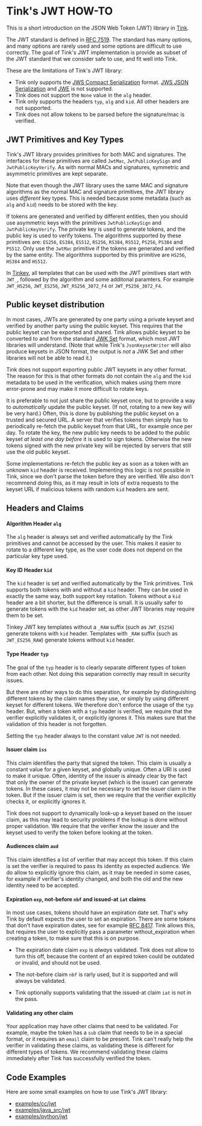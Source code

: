 # Tink's JWT HOW-TO

This is a short introduction on the JSON Web Token (JWT) library in
[Tink](https://github.com/google/tink).

The JWT standard is defined in
[RFC 7519](https://datatracker.ietf.org/doc/html/rfc7519). The standard has many
options, and many options are rarely used and some options are difficult to use
correctly. The goal of Tink's JWT implementation is provide as subset of the JWT
standard that we consider safe to use, and fit well into Tink.

These are the limitations of Tink's JWT library:

-   Tink only supports the
    [JWS Compact Serialization](https://datatracker.ietf.org/doc/html/rfc7515#section-3.1)
    format.
    [JWS JSON Serialization](https://datatracker.ietf.org/doc/html/rfc7515#section-3.2)
    and [JWE](https://datatracker.ietf.org/doc/html/rfc7516) is not supported.
-   Tink does not support the `None` value in the `alg` header.
-   Tink only supports the headers `typ`, `alg` and `kid`. All other headers are
    not supported.
-   Tink does not allow tokens to be parsed before the signature/mac is
    verified.

## JWT Primitives and Key Types

Tink's JWT library provides primitives for both MAC and signatures. The
interfaces for these primitives are called `JwtMac`, `JwtPublicKeySign` and
`JwtPublicKeyVerify`. As with normal MACs and signatures, symmetric and
asymmetric primitives are kept separate.

Note that even though the JWT library uses the same MAC and signature algorithms
as the normal MAC and signature primitives, the JWT library
uses *different* key types. This is needed because some metadata (such as `alg`
and `kid`) needs to be stored with the key.

If tokens are generated and verified by different entities, then you should use
asymmetric keys with the primitives `JwtPublicKeySign` and `JwtPublicKeyVerify`.
The private key is used to generate tokens, and the public key is used to
verify tokens. The algorithms supported by these primitives are: `ES256`,
`ES384`, `ES512`, `RS256`, `RS384`, `RS512`, `PS256`, `PS384` and `PS512`. Only
use the `JwtMac` primitive if the tokens are generated and verified by the same
entity. The algorithms supported by this primitive are `HS256`, `HS384` and
`HS512`.

In [Tinkey](TINKEY.md), all templates that can be used with the JWT primitives
start with `JWT_`, followed by the algorithm and some additonal paramters. For
example `JWT_HS256`, `JWT_ES256`, `JWT_RS256_3072_F4` or `JWT_PS256_3072_F4`.

## Public keyset distribution

In most cases, JWTs are generated by one party using a private keyset and
verified by another party using the public keyset. This requires that the public
keyset can be exported and shared. Tink allows public keyset to be converted to
and from the standard
[JWK Set](https://datatracker.ietf.org/doc/html/rfc7517#section-5) format, which
most JWT libraries will understand. (Note that while Tink's `JsonKeysetWriter`
will also produce keysets in JSON format, the output is *not* a JWK Set and
other libraries will not be able to read it.)

Tink does not support exporting public JWT keysets in any other format. The
reason for this is that other formats do not contain the `alg` and the `kid`
metadata to be used in the verification, which makes using them more error-prone
and may make it more difficult to rotate keys.

It is preferable to not just share the public keyset once, but to provide a way
to *automatically* update the public keyset. (If not, rotating to a new key will
be very hard.) Often, this is done by publishing the public keyset on a trusted
and secured URL. A server that verifies tokens then simply has to periodically
re-fetch the public keyset from that URL, for example once per day. To rotate
the key, the new public key needs to be added to the public keyset *at least one
day before* it is used to sign tokens. Otherwise the new tokens signed with the
new private key will be rejected by servers that still use the old public keyset.

Some implementations re-fetch the public key as soon as a token with an unknown
`kid` header is received. Implementing this logic is not possible in Tink, since
we don't parse the token before they are verified. We also don't recommend doing
this, as it may result in lots of extra requests to the keyset URL if malicious
tokens with random `kid` headers are sent.

## Headers and Claims

#### Algorithm Header `alg`

The `alg` header is always set and verified automatically by the Tink primitives
and cannot be accessed by the user. This makes it easier to rotate to a
different key type, as the user code does not depend on the particular key type
used.

#### Key ID Header `kid`

The `kid` header is set and verified automatically by the Tink primitives. Tink
supports both tokens with and without a `kid` header. They can be used in
exactly the same way, both support key rotation. Tokens without a `kid` header
are a bit shorter, but the difference is small. It is usually safer to generate
tokens with the `kid` header set, as other JWT libraries may require them to be
set.

Tinkey JWT key templates without a `_RAW` suffix (such as `JWT_ES256`) generate
tokens with `kid` header. Templates with `_RAW` suffix (such as `JWT_ES256_RAW`)
generate tokens without `kid` header.

#### Type Header `typ`

The goal of the `typ` header is to clearly separate different types of token
from each other. Not doing this separation correctly may result in security
issues.

But there are other ways to do this separation, for example by distinguishing
different tokens by the claim names they use, or simply by using different
keyset for different tokens. We therefore don't enforce the usage of the `typ`
header. But, when a token with a `typ` header is verified, we require that the
verifier explicitly validates it, or explicitly ignores it. This makes sure that
the validation of this header is not forgotten.

Setting the `typ` header always to the constant value `JWT` is not needed.

#### Issuer claim `iss`

This claim identifies the party that signed the token. This claim is usually a
constant value for a given keyset, and globally unique. Often a URI is used to
make it unique. Often, identity of the issuer is already clear by the fact that
only the owner of the private keyset (which is the issuer) can generate tokens.
In these cases, it may not be necessary to set the issuer claim in the token.
But if the issuer claim is set, then we require that the verifier explicitly
checks it, or explicitly ignores it.

Tink does not support to dynamically look-up a keyset based on the issuer claim,
as this may lead to security problems if the lookup is done without proper
validation. We require that the verifier know the issuer and the keyset used to
verify the token before looking at the token.

#### Audiences claim `aud`

This claim identifies a list of verifier that may accept this token. If this
claim is set the verifier is required to pass its identity as expected
audience. We do allow to explicitly ignore this claim, as it may be needed in
some cases, for example if verifier's identity changed, and both the old
and the new identity need to be accepted.

#### Expiration `exp`, not-before `nbf` and issued-at `iat` claims

In most use cases, tokens should have an expiration date set. That's why Tink
by default expects the user to set an expiration. There are some tokens that
don't have expiration dates, see for example
[RFC 8417](https://datatracker.ietf.org/doc/html/rfc8417). Tink allows this,
but requires the user to explicitly pass a parameter without_expiration when
creating a token, to make sure that this is on purpose.

*   The expiration date claim `exp` is *always* validated. Tink does not allow
    to turn this off, because the content of an expired token could be outdated
    or invalid, and should not be used.

*   The not-before claim `nbf` is rarly used, but it is supported and will
    always be validated.

*   Tink optionally supports validating that the issued-at claim `iat` is not in
    the pass.

#### Validating any other claim

Your application may have other claims that need to be validated. For example,
maybe the token has a `sub` claim that needs to be in a special format, or it
requires an `email` claim to be present. Tink can't really help the verifier in
validating these claims, as validating these is different for different types of
tokens. We recommend validating these claims immediately after Tink has
successfully verified the token.

## Code Examples

Here are some small examples on how to use Tink's JWT library:

* [examples/cc/jwt](https://github.com/google/tink/tree/master/examples/cc/jwt)
* [examples/java_src/jwt](https://github.com/google/tink/tree/master/examples/java_src/jwt)
* [examples/python/jwt](https://github.com/google/tink/tree/master/examples/python/jwt)

